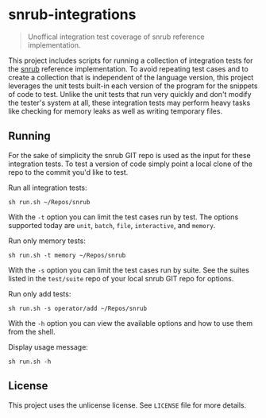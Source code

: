 # snrub-integrations
> Unoffical integration test coverage of snrub reference implementation.

This project includes scripts for running a collection of integration tests for
the [snrub](https://bitbucket.org/wareification/snrub) reference implementation.
To avoid repeating test cases and to create a collection that is independent of
the language version, this project leverages the unit tests built-in each
version of the program for the snippets of code to test. Unlike the unit
tests that run very quickly and don't modify the tester's system at all,
these integration tests may perform heavy tasks like checking for memory
leaks as well as writing temporary files.

## Running
For the sake of simplicity the snrub GIT repo is used as the input for these
integration tests. To test a version of code simply point a local clone of
the repo to the commit you'd like to test.

Run all integration tests:
```shell
sh run.sh ~/Repos/snrub
```

With the `-t` option you can limit the test cases run by test. The options
supported today are `unit`, `batch`, `file`, `interactive`, and `memory`.

Run only memory tests:
```shell
sh run.sh -t memory ~/Repos/snrub
```

With the `-s` option you can limit the test cases run by suite. See the suites
listed in the `test/suite` repo of your local snrub GIT repo for options.

Run only add tests:
```shell
sh run.sh -s operator/add ~/Repos/snrub
```

With the `-h` option you can view the available options and how to use them from
the shell.

Display usage message:
```shell
sh run.sh -h
```

## License
This project uses the unlicense license. See `LICENSE` file for more details.
